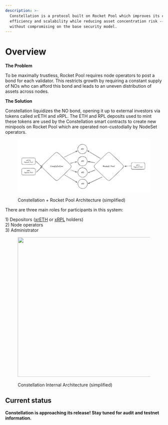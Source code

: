```yaml
---
description: >-
  Constellation is a protocol built on Rocket Pool which improves its capital
  efficiency and scalability while reducing asset concentration risk -- all
  without compromising on the base security model.
---
```


# Overview

**The Problem**

To be maximally trustless, Rocket Pool requires node operators to post a bond for each validator. This restricts growth by requiring a constant supply of NOs who can afford this bond and leads to an uneven distribution of assets across nodes.



**The Solution**

Constellation liquidizes the NO bond, opening it up to external investors via tokens called xrETH and xRPL. The ETH and RPL deposits used to mint these tokens are used by the Constellation smart contracts to create new minipools on Rocket Pool which are operated non-custodially by NodeSet operators.

<figure><img src="../.gitbook/assets/image (2).png" alt=""><figcaption><p>Constellation + Rocket Pool Architecture (simplified)</p></figcaption></figure>

There are three main roles for participants in this system:

1\) Depositors ([xrETH](xreth.md) or [xRPL](xrpl.md) holders)\
2\) Node operators\
3\) Administrator

<figure><img src="https://miro.medium.com/v2/resize:fit:700/0*d24eUDlyiDTya8oE" alt="" height="446" width="700"><figcaption><p>Constellation Internal Architecture (simplified)</p></figcaption></figure>

## Current status <a href="#d4ac" id="d4ac"></a>

**Constellation is approaching its release! Stay tuned for audit and testnet information.**
